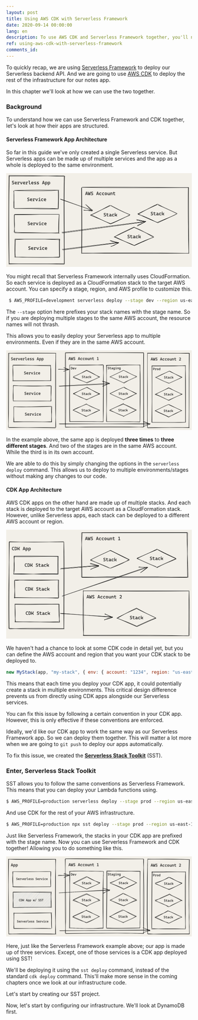 ```yaml
---
layout: post
title: Using AWS CDK with Serverless Framework
date: 2020-09-14 00:00:00
lang: en
description: To use AWS CDK and Serverless Framework together, you'll need to ensure that your CDK stacks are not deployed to multiple AWS accounts or environments. To fix this issue, we are going to use the Serverless Stack Toolkit (SST).
ref: using-aws-cdk-with-serverless-framework
comments_id: 
---
```


To quickly recap, we are using [Serverless Framework](https://github.com/serverless/serverless) to deploy our Serverless backend API. And we are going to use [AWS CDK](https://aws.amazon.com/cdk/) to deploy the rest of the infrastructure for our notes app. 

In this chapter we'll look at how we can use the two together.

### Background

To understand how we can use Serverless Framework and CDK together, let's look at how their apps are structured.

#### Serverless Framework App Architecture

So far in this guide we've only created a single Serverless service. But Serverless apps can be made up of multiple services and the app as a whole is deployed to the same environment.

![Serverless Framework App Architecture](/assets/diagrams/serverless-framework-app-architecture.png)

You might recall that Serverless Framework internally uses CloudFormation. So each service is deployed as a CloudFormation stack to the target AWS account. You can specify a stage, region, and AWS profile to customize this.

``` bash
 $ AWS_PROFILE=development serverless deploy --stage dev --region us-east-1
```

The `--stage` option here prefixes your stack names with the stage name. So if you are deploying multiple stages to the same AWS account, the resource names will not thrash.

This allows you to easily deploy your Serverless app to multiple environments. Even if they are in the same AWS account.

![Serverless Framework app deployed to multiple stages](/assets/diagrams/serverless-framework-app-deployed-to-multiple-stages.png)

In the example above, the same app is deployed **three times** to **three different stages**. And two of the stages are in the same AWS account. While the third is in its own account.

We are able to do this by simply changing the options in the `serverless deploy` command. This allows us to deploy to multiple environments/stages without making any changes to our code.

#### CDK App Architecture

AWS CDK apps on the other hand are made up of multiple stacks. And each stack is deployed to the target AWS account as a CloudFormation stack. However, unlike Serverless apps, each stack can be deployed to a different AWS account or region.

![AWS CDK App Architecture](/assets/diagrams/aws-cdk-app-architecture.png)

We haven't had a chance to look at some CDK code in detail yet, but you can define the AWS account and region that you want your CDK stack to be deployed to.

``` javascript
new MyStack(app, "my-stack", { env: { account: "1234", region: "us-east-1" } });
```

This means that each time you deploy your CDK app, it could potentially create a stack in multiple environments. This critical design difference prevents us from directly using CDK apps alongside our Serverless services.

You can fix this issue by following a certain convention in your CDK app. However, this is only effective if these conventions are enforced.

Ideally, we'd like our CDK app to work the same way as our Serverless Framework app. So we can deploy them together. This will matter a lot more when we are going to `git push` to deploy our apps automatically.

To fix this issue, we created the [**Serverless Stack Toolkit**](https://github.com/serverless-stack/serverless-stack) (SST).

### Enter, Serverless Stack Toolkit

SST allows you to follow the same conventions as Serverless Framework. This means that you can deploy your Lambda functions using.

``` bash
$ AWS_PROFILE=production serverless deploy --stage prod --region us-east-1
```

And use CDK for the rest of your AWS infrastructure.

``` bash
$ AWS_PROFILE=production npx sst deploy --stage prod --region us-east-1
```

Just like Serverless Framework, the stacks in your CDK app are prefixed with the stage name. Now you can use Serverless Framework and CDK together! Allowing you to do something like this.

![Serverless Framework with CDK using SST](/assets/diagrams/serverless-framework-with-cdk-using-sst.png)

Here, just like the Serverless Framework example above; our app is made up of three services. Except, one of those services is a CDK app deployed using SST! 

We'll be deploying it using the `sst deploy` command, instead of the standard `cdk deploy` command. This'll make more sense in the coming chapters once we look at our infrastructure code.

Let's start by creating our SST project.

Now, let's start by configuring our infrastructure. We'll look at DynamoDB first.
